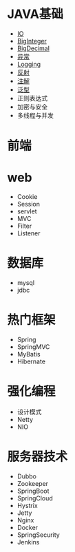 # JAVA基础
- [IO](./java基础/01_IO.md)
- [BigInteger](java基础/02_BigInteger.md)
- [BigDecimal](java基础/03_BigDecimal.md)
- [异常](java基础/04_异常.md)
- [Logging](java基础/05_Logging.md)
- [反射](java基础/06_反射.md)
- [注解](java基础/07_注解.md)
- [泛型](java基础/08_泛型.md)
- 正则表达式
- 加密与安全
- 多线程与并发

# 前端

# web
- Cookie
- Session
- servlet
- MVC
- Filter
- Listener

# 数据库
- mysql
- jdbc

# 热门框架
- Spring
- SpringMVC
- MyBatis
- Hibernate

# 强化编程
- 设计模式
- Netty
- NIO


# 服务器技术
- Dubbo
- Zookeeper
- SpringBoot
- SpringCloud
- Hystrix
- Jetty
- Nginx
- Docker
- SpringSecurity
- Jenkins
